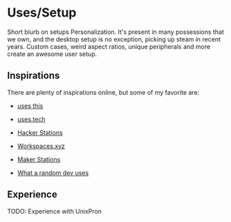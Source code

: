 # Uses/Setup

Short blurb on setups
Personalization. It's present in many possessions that we own, and the desktop setup is no exception, picking up steam in recent years. Custom cases, weird aspect ratios, unique peripherals and more create an awesome user setup.  

## Inspirations

There are plenty of inspirations online, but some of my favorite are:

- [uses this](https://usesthis.com/)

- [uses.tech](https://uses.tech/)

- [Hacker Stations](https://hackerstations.com/)

- [Workspaces.xyz](https://www.workspaces.xyz/?s=35)

- [Maker Stations](https://www.makerstations.io/)

- [What a random dev uses](https://www.bradleyshellnut.com/uses)

## Experience

TODO: Experience with UnixPron


